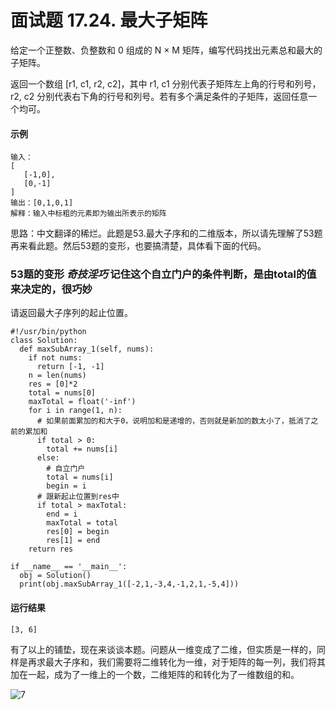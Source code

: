 # 面试题 17.24. 最大子矩阵
给定一个正整数、负整数和 0 组成的 N × M 矩阵，编写代码找出元素总和最大的子矩阵。

返回一个数组 [r1, c1, r2, c2]，其中 r1, c1 分别代表子矩阵左上角的行号和列号，r2, c2 分别代表右下角的行号和列号。若有多个满足条件的子矩阵，返回任意一个均可。

#### 示例 
    输入：
    [
       [-1,0],
       [0,-1]
    ]
    输出：[0,1,0,1]
    解释：输入中标粗的元素即为输出所表示的矩阵
    
思路：中文翻译的稀烂。此题是53.最大子序和的二维版本，所以请先理解了53题再来看此题。然后53题的变形，也要搞清楚，具体看下面的代码。

 ### 53题的变形  *奇技淫巧* 记住这个自立门户的条件判断，是由total的值来决定的，很巧妙
 请返回最大子序列的起止位置。
 
    #!/usr/bin/python
    class Solution:
      def maxSubArray_1(self, nums):
        if not nums:
          return [-1, -1]
        n = len(nums)
        res = [0]*2
        total = nums[0]
        maxTotal = float('-inf')
        for i in range(1, n):
          # 如果前面累加的和大于0，说明加和是递增的，否则就是新加的数太小了，抵消了之前的累加和
          if total > 0:
            total += nums[i]
          else:
            # 自立门户
            total = nums[i]
            begin = i
          # 跟新起止位置到res中
          if total > maxTotal:
            end = i
            maxTotal = total
            res[0] = begin
            res[1] = end
        return res

    if __name__ == '__main__':
      obj = Solution()
      print(obj.maxSubArray_1([-2,1,-3,4,-1,2,1,-5,4]))
      
#### 运行结果
    [3, 6]
    
有了以上的铺垫，现在来谈谈本题。问题从一维变成了二维，但实质是一样的，同样是再求最大子序和，我们需要将二维转化为一维，对于矩阵的每一列，我们将其加在一起，成为了一维上的一个数，二维矩阵的和转化为了一维数组的和。

![7](https://github.com/CamWu-cyber/leetcode/blob/master/%E5%8A%A8%E6%80%81%E8%A7%84%E5%88%92/7.JPG)
